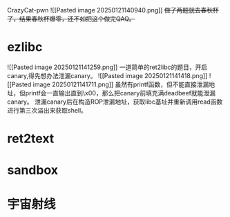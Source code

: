 CrazyCat-pwn
![[Pasted image 20250121140940.png]]
~~做了两题就去春秋杯了，结果春秋杯爆零，还不如把这个做完QAQ。~~
# ezlibc
![[Pasted image 20250121141259.png]]
一道简单的ret2libc的题目，开启canary,得先想办法泄漏canary。
![[Pasted image 20250121141418.png]]
![[Pasted image 20250121141711.png]]
虽然有printf函数，但不能直接泄漏地址，但printf会一直输出直到\x00，那么把canary前填充满deadbeef就能泄漏canary。
泄漏canary后在构造ROP泄漏地址，获取libc基址并重新调用read函数进行第三次溢出来获取shell。


# ret2text

# sandbox

# 宇宙射线
